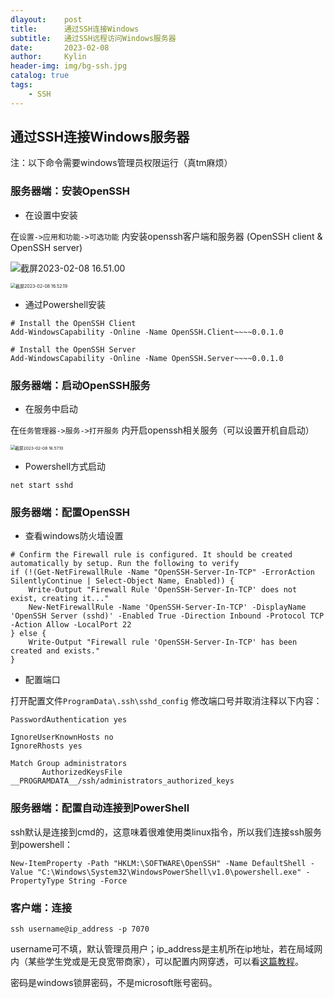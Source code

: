 ```yaml
---
dlayout:    post
title:      通过SSH连接Windows
subtitle:   通过SSH远程访问Windows服务器
date:       2023-02-08
author:     Kylin
header-img: img/bg-ssh.jpg
catalog: true
tags:
    - SSH
---
```




## 通过SSH连接Windows服务器

注：以下命令需要windows管理员权限运行（真tm麻烦）

### 服务器端：安装OpenSSH

- 在设置中安装

在`设置->应用和功能->可选功能` 内安装openssh客户端和服务器 (OpenSSH client & OpenSSH server)

![截屏2023-02-08 16.51.00](http://kylinhub.oss-cn-shanghai.aliyuncs.com/uPic/%E6%88%AA%E5%B1%8F2023-02-08%2016.51.00.png)

<img src="http://kylinhub.oss-cn-shanghai.aliyuncs.com/uPic/%E6%88%AA%E5%B1%8F2023-02-08%2016.52.19.png" alt="截屏2023-02-08 16.52.19" style="zoom:50%;" />



- 通过Powershell安装

```
# Install the OpenSSH Client
Add-WindowsCapability -Online -Name OpenSSH.Client~~~~0.0.1.0

# Install the OpenSSH Server
Add-WindowsCapability -Online -Name OpenSSH.Server~~~~0.0.1.0
```



### 服务器端：启动OpenSSH服务

- 在服务中启动

在`任务管理器->服务->打开服务` 内开启openssh相关服务（可以设置开机自启动）

<img src="http://kylinhub.oss-cn-shanghai.aliyuncs.com/uPic/%E6%88%AA%E5%B1%8F2023-02-08%2016.57.10.png" alt="截屏2023-02-08 16.57.10" style="zoom:47%;" />

- Powershell方式启动

```
net start sshd
```



### 服务器端：配置OpenSSH

- 查看windows防火墙设置

```
# Confirm the Firewall rule is configured. It should be created automatically by setup. Run the following to verify
if (!(Get-NetFirewallRule -Name "OpenSSH-Server-In-TCP" -ErrorAction SilentlyContinue | Select-Object Name, Enabled)) {
    Write-Output "Firewall Rule 'OpenSSH-Server-In-TCP' does not exist, creating it..."
    New-NetFirewallRule -Name 'OpenSSH-Server-In-TCP' -DisplayName 'OpenSSH Server (sshd)' -Enabled True -Direction Inbound -Protocol TCP -Action Allow -LocalPort 22
} else {
    Write-Output "Firewall rule 'OpenSSH-Server-In-TCP' has been created and exists."
}
```

- 配置端口

打开配置文件`ProgramData\.ssh\sshd_config` 修改端口号并取消注释以下内容：

```
PasswordAuthentication yes

IgnoreUserKnownHosts no
IgnoreRhosts yes

Match Group administrators
       AuthorizedKeysFile __PROGRAMDATA__/ssh/administrators_authorized_keys
```



### 服务器端：配置自动连接到PowerShell

ssh默认是连接到cmd的，这意味着很难使用类linux指令，所以我们连接ssh服务到powershell：

```
New-ItemProperty -Path "HKLM:\SOFTWARE\OpenSSH" -Name DefaultShell -Value "C:\Windows\System32\WindowsPowerShell\v1.0\powershell.exe" -PropertyType String -Force
```



### 客户端：连接

```
ssh username@ip_address -p 7070
```

username可不填，默认管理员用户；ip_address是主机所在ip地址，若在局域网内（某些学生党或是无良宽带商家），可以配置内网穿透，可以看[这篇教程](http://kylinchen.cn/2019/05/29/SSH/)。

密码是windows锁屏密码，不是microsoft账号密码。

